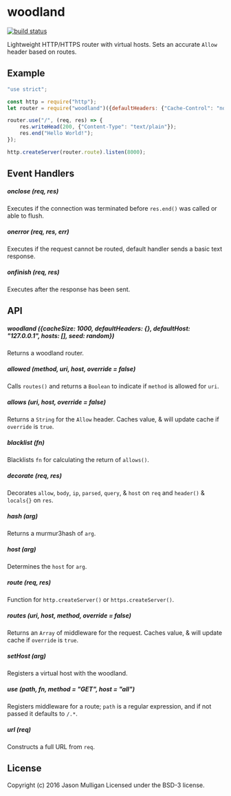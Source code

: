 # woodland

[![build status](https://secure.travis-ci.org/avoidwork/woodland.svg)](http://travis-ci.org/avoidwork/woodland)

Lightweight HTTP/HTTPS router with virtual hosts. Sets an accurate `Allow` header based on routes.

## Example

```javascript
"use strict";

const http = require("http");
let router = require("woodland")({defaultHeaders: {"Cache-Control": "no-cache"}});

router.use("/", (req, res) => {
	res.writeHead(200, {"Content-Type": "text/plain"});
	res.end("Hello World!");
});

http.createServer(router.route).listen(8000);
```

## Event Handlers
##### onclose (req, res)
Executes if the connection was terminated before `res.end()` was called or able to flush.

##### onerror (req, res, err)
Executes if the request cannot be routed, default handler sends a basic text response.

##### onfinish (req, res)
Executes after the response has been sent.

## API

##### woodland ({cacheSize: 1000, defaultHeaders: {}, defaultHost: "127.0.0.1", hosts: [], seed: random})
Returns a woodland router.

##### allowed (method, uri, host, override = false)
Calls `routes()` and returns a `Boolean` to indicate if `method` is allowed for `uri`.

##### allows (uri, host, override = false)
Returns a `String` for the `Allow` header. Caches value, & will update cache if `override` is `true`.

##### blacklist (fn)
Blacklists `fn` for calculating the return of `allows()`.

##### decorate (req, res)
Decorates `allow`, `body`, `ip`, `parsed`, `query`, & `host` on `req` and `header()` & `locals{}` on `res`.

##### hash (arg)
Returns a murmur3hash of `arg`.

##### host (arg)
Determines the `host` for `arg`.

##### route (req, res)
Function for `http.createServer()` or `https.createServer()`.

##### routes (uri, host, method, override = false)
Returns an `Array` of middleware for the request. Caches value, & will update cache if `override` is `true`.

##### setHost (arg)
Registers a virtual host with the woodland.

##### use (path, fn, method = "GET", host = "all")
Registers middleware for a route; `path` is a regular expression, and if not passed it defaults to `/.*`.

##### url (req)
Constructs a full URL from `req`.

## License
Copyright (c) 2016 Jason Mulligan
Licensed under the BSD-3 license.